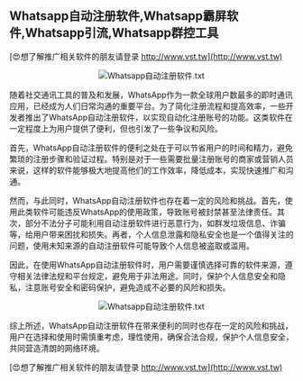 ## **Whatsapp自动注册软件,Whatsapp霸屏软件,Whatsapp引流,Whatsapp群控工具**

[😍想了解推广相关软件的朋友请登录 http://www.vst.tw](http://www.vst.tw)

 <center><img src="https://vst.tw/MP4/tuiguang/png/4.png" alt="Whatsapp自动注册软件.txt"></center>

随着社交通讯工具的普及和发展，WhatsApp作为一款全球用户数最多的即时通讯应用，已经成为人们日常沟通的重要平台。为了简化注册流程和提高效率，一些开发者推出了WhatsApp自动注册软件，以实现自动化注册账号的功能。这类软件在一定程度上为用户提供了便利，但也引发了一些争议和风险。

首先，WhatsApp自动注册软件的便利之处在于可以节省用户的时间和精力，避免繁琐的注册步骤和验证过程。特别是对于一些需要批量注册账号的商家或营销人员来说，这样的软件能够极大地提高他们的工作效率，降低成本，实现快速推广和沟通。

然而，与此同时，WhatsApp自动注册软件也存在着一定的风险和挑战。首先，使用此类软件可能违反WhatsApp的使用政策，导致账号被封禁甚至法律责任。其次，部分不法分子可能利用自动注册软件进行恶意行为，如群发垃圾信息、诈骗等，给用户带来困扰和损失。再者，个人信息泄露和隐私安全也是一个值得关注的问题，使用未知来源的自动注册软件可能导致个人信息被盗取或滥用。

因此，在使用WhatsApp自动注册软件时，用户需要谨慎选择可靠的软件来源，遵守相关法律法规和平台规定，避免用于非法用途。同时，保护个人信息安全和隐私，注意账号安全和密码保护，避免造成不必要的风险和损失。

 <center><img src="https://vst.tw/MP4/tuiguang/png/4.png" alt="Whatsapp自动注册软件.txt"></center>

综上所述，WhatsApp自动注册软件在带来便利的同时也存在一定的风险和挑战，用户在选择和使用时需慎重考虑，理性使用，确保合法合规，保护个人信息安全，共同营造清朗的网络环境。

[😍想了解推广相关软件的朋友请登录 http://www.vst.tw](http://www.vst.tw)



